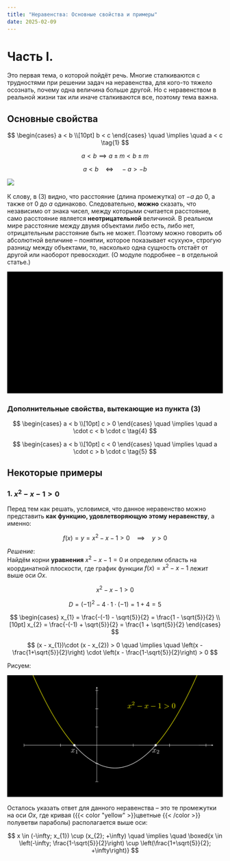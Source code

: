 ```yaml
---
title: "Неравенства: Основные свойства и примеры"
date: 2025-02-09
---
```


# Часть I.

Это первая тема, о которой пойдёт речь. Многие сталкиваются с трудностями при решении задач на неравенства, для кого-то тяжело осознать, почему одна величина больше другой. Но с неравенством в реальной жизни так или иначе сталкиваются все, поэтому тема важна.

## Основные свойства

$$
\begin{cases}
a < b \\[10pt]
b < c
\end{cases}
\quad \implies \quad a < c \tag{1}
$$

$$
a < b \implies a \pm m < b \pm m \tag{2}
$$

$$
a < b \quad\iff\quad -a > -b \tag{3}
$$

![](/data/lineX.svg)

К слову, в (3) видно, что расстояние (длина промежутка) от $-a$ до 0, а также от 0 до $a$ одинаково. Следовательно, **можно** сказать, что независимо от знака чисел, между которыми считается расстояние, само расстояние является **неотрицательной** величиной. В реальном мире расстояние между двумя объектами либо есть, либо нет, отрицательным расстояние быть не может. Поэтому можно говорить об абсолютной величине – понятии, которое показывает «сухую», строгую разницу между объектами, то, насколько одна сущность отстаёт от другой или наоборот превосходит. (О модуле подробнее – в отдельной статье.)

![](/data/animation.gif)

### Дополнительные свойства, вытекающие из пункта (3)

$$
\begin{cases}
a < b \\[10pt]
c > 0
\end{cases}
\quad \implies \quad a \cdot c < b \cdot c \tag{4}
$$

$$
\begin{cases}
a < b \\[10pt]
c < 0
\end{cases}
\quad \implies \quad a \cdot c > b \cdot c \tag{5}
$$

## Некоторые примеры

### 1. $x^{2} - x - 1 > 0$

Перед тем как решать, условимся, что данное неравенство можно представить **как функцию, удовлетворяющую этому неравенству**, а именно: 

$$
f(x) = y = x^{2} - x - 1 > 0 \quad \implies \quad y > 0
$$

*Решение*:  
Найдём корни **уравнения** $x^{2} - x - 1 = 0$ и определим область на координатной плоскости, где график функции $f(x)=x^{2} - x - 1$ лежит выше оси $Ox$.

$$
x^{2} - x - 1 > 0
$$

$$
D = (-1)^{2} - 4\cdot 1 \cdot (-1) = 1 + 4 = 5
$$

$$
\begin{cases}
x_{1} = \frac{-(-1) - \sqrt{5}}{2} = \frac{1 - \sqrt{5}}{2} \\[10pt]
x_{2} = \frac{-(-1) + \sqrt{5}}{2} = \frac{1 + \sqrt{5}}{2}
\end{cases}
$$

$$
(x - x_{1})\cdot (x - x_{2}) > 0 \quad \implies \quad \left(x - \frac{1+\sqrt{5}}{2}\right) \cdot \left(x - \frac{1-\sqrt{5}}{2}\right) > 0
$$

Рисуем:

![](/data/StaticParabola_ManimCE_v0.19.0.png)

Осталось указать ответ для данного неравенства – это те промежутки на оси $Ox$, где кривая ({{< color "yellow" >}}цветные {{< /color >}} полуветви параболы) располагается выше оси:

$$
x \in (-\infty; x_{1}) \cup (x_{2}; +\infty)
\quad \implies \quad
\boxed{x \in \left(-\infty; \frac{1-\sqrt{5}}{2}\right) \cup \left(\frac{1+\sqrt{5}}{2}; +\infty\right)}
$$
